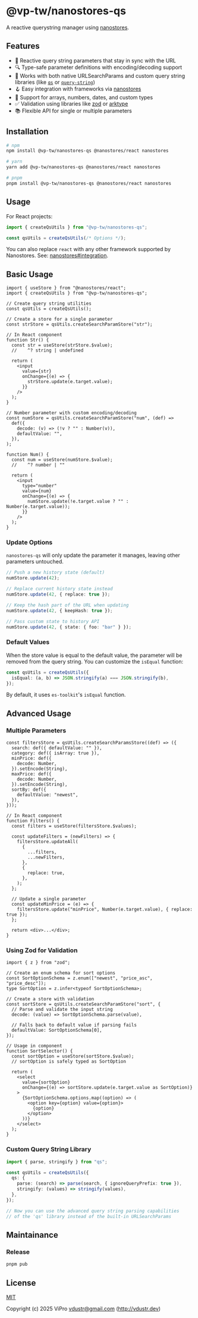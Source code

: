 # @vp-tw/nanostores-qs

A reactive querystring manager using [nanostores](https://github.com/nanostores/nanostores).

## Features

- 🔄 Reactive query string parameters that stay in sync with the URL
- 🔍 Type-safe parameter definitions with encoding/decoding support
- 🧩 Works with both native URLSearchParams and custom query string libraries (like [`qs`](https://www.npmjs.com/package/qs) or [`query-string`](https://www.npmjs.com/package/query-string))
- 🪝 Easy integration with frameworks via [nanostores](https://github.com/nanostores/nanostores)
- 🔢 Support for arrays, numbers, dates, and custom types
- ✅ Validation using libraries like [zod](https://github.com/colinhacks/zod) or [arktype](https://github.com/arktypeio/arktype)
- 📚 Flexible API for single or multiple parameters

## Installation

```bash
# npm
npm install @vp-tw/nanostores-qs @nanostores/react nanostores

# yarn
yarn add @vp-tw/nanostores-qs @nanostores/react nanostores

# pnpm
pnpm install @vp-tw/nanostores-qs @nanostores/react nanostores
```

## Usage

For React projects:

```ts
import { createQsUtils } from "@vp-tw/nanostores-qs";

const qsUtils = createQsUtils(/* Options */);
```

You can also replace `react` with any other framework supported by Nanostores. See: [nanostores#integration](https://github.com/nanostores/nanostores#integration).

## Basic Usage

```tsx
import { useStore } from "@nanostores/react";
import { createQsUtils } from "@vp-tw/nanostores-qs";

// Create query string utilities
const qsUtils = createQsUtils();

// Create a store for a single parameter
const strStore = qsUtils.createSearchParamStore("str");

// In React component
function Str() {
  const str = useStore(strStore.$value);
  //    ^? string | undefined

  return (
    <input
      value={str}
      onChange={(e) => {
        strStore.update(e.target.value);
      }}
    />
  );
}

// Number parameter with custom encoding/decoding
const numStore = qsUtils.createSearchParamStore("num", (def) =>
  def({
    decode: (v) => (!v ? "" : Number(v)),
    defaultValue: "",
  }),
);

function Num() {
  const num = useStore(numStore.$value);
  //    ^? number | ""

  return (
    <input
      type="number"
      value={num}
      onChange={(e) => {
        numStore.update(!e.target.value ? "" : Number(e.target.value));
      }}
    />
  );
}
```

### Update Options

`nanostores-qs` will only update the parameter it manages, leaving other parameters untouched.

```ts
// Push a new history state (default)
numStore.update(42);

// Replace current history state instead
numStore.update(42, { replace: true });

// Keep the hash part of the URL when updating
numStore.update(42, { keepHash: true });

// Pass custom state to history API
numStore.update(42, { state: { foo: "bar" } });
```

### Default Values

When the store value is equal to the default value, the parameter will be removed from the query string. You can customize the `isEqual` function:

```ts
const qsUtils = createQsUtils({
  isEqual: (a, b) => JSON.stringify(a) === JSON.stringify(b),
});
```

By default, it uses `es-toolkit`'s `isEqual` function.

## Advanced Usage

### Multiple Parameters

```tsx
const filtersStore = qsUtils.createSearchParamsStore((def) => ({
  search: def({ defaultValue: "" }),
  category: def({ isArray: true }),
  minPrice: def({
    decode: Number,
  }).setEncode(String),
  maxPrice: def({
    decode: Number,
  }).setEncode(String),
  sortBy: def({
    defaultValue: "newest",
  }),
}));

// In React component
function Filters() {
  const filters = useStore(filtersStore.$values);

  const updateFilters = (newFilters) => {
    filtersStore.updateAll(
      {
        ...filters,
        ...newFilters,
      },
      {
        replace: true,
      },
    );
  };

  // Update a single parameter
  const updateMinPrice = (e) => {
    filtersStore.update("minPrice", Number(e.target.value), { replace: true });
  };

  return <div>...</div>;
}
```

### Using Zod for Validation

```tsx
import { z } from "zod";

// Create an enum schema for sort options
const SortOptionSchema = z.enum(["newest", "price_asc", "price_desc"]);
type SortOption = z.infer<typeof SortOptionSchema>;

// Create a store with validation
const sortStore = qsUtils.createSearchParamStore("sort", {
  // Parse and validate the input string
  decode: (value) => SortOptionSchema.parse(value),

  // Falls back to default value if parsing fails
  defaultValue: SortOptionSchema[0],
});

// Usage in component
function SortSelector() {
  const sortOption = useStore(sortStore.$value);
  // sortOption is safely typed as SortOption

  return (
    <select
      value={sortOption}
      onChange={(e) => sortStore.update(e.target.value as SortOption)}
    >
      {SortOptionSchema.options.map((option) => (
        <option key={option} value={option}>
          {option}
        </option>
      ))}
    </select>
  );
}
```

### Custom Query String Library

```ts
import { parse, stringify } from "qs";

const qsUtils = createQsUtils({
  qs: {
    parse: (search) => parse(search, { ignoreQueryPrefix: true }),
    stringify: (values) => stringify(values),
  },
});

// Now you can use the advanced query string parsing capabilities
// of the 'qs' library instead of the built-in URLSearchParams
```

## Maintainance

### Release

```bash
pnpm pub
```

## License

[MIT](./LICENSE)

Copyright (c) 2025 ViPro <vdustr@gmail.com> (<http://vdustr.dev>)
